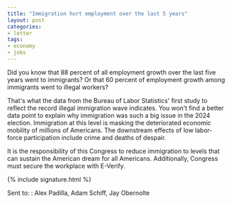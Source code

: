 ```yaml
---
title: "Immigration hurt employment over the last 5 years"
layout: post
categories:
- letter
tags:
- economy
- jobs
---
```


Did you know that 88 percent of all employment growth over the last five years went to immigrants? Or that 60 percent of employment growth among immigrants went to illegal workers?

That's what the data from the Bureau of Labor Statistics' first study to reflect the record illegal immigration wave indicates. You won't find a better data point to explain why immigration was such a big issue in the 2024 election. Immigration at this level is masking the deteriorated economic mobility of millions of Americans. The downstream effects of low labor-force participation include crime and deaths of despair. 

It is the responsibility of this Congress to reduce immigration to levels that can sustain the American dream for all Americans. Additionally, Congress must secure the workplace with E-Verify.

{% include signature.html %}

Sent to:
: Alex Padilla, Adam Schiff, Jay Obernolte
 
